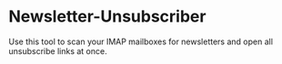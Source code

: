 # Newsletter-Unsubscriber
Use this tool to scan your IMAP mailboxes for newsletters and open all unsubscribe links at once.
